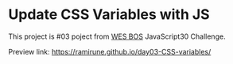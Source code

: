 # Update CSS Variables with JS

This project is #03 poject from <a href="https://courses.wesbos.com/account/access/65d0eff9504cc1ab9524b1a8/view/194130480">WES BOS</a> JavaScript30 Challenge.

Preview link: https://ramirune.github.io/day03-CSS-variables/

